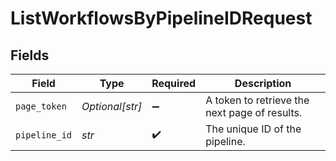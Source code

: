 # ListWorkflowsByPipelineIDRequest


## Fields

| Field                                         | Type                                          | Required                                      | Description                                   |
| --------------------------------------------- | --------------------------------------------- | --------------------------------------------- | --------------------------------------------- |
| `page_token`                                  | *Optional[str]*                               | :heavy_minus_sign:                            | A token to retrieve the next page of results. |
| `pipeline_id`                                 | *str*                                         | :heavy_check_mark:                            | The unique ID of the pipeline.                |